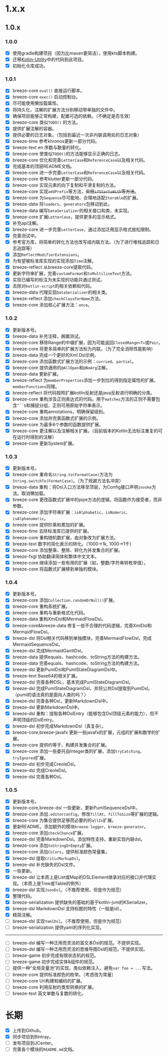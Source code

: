 # 1.x.x

## 1.0.x

### 1.0.0

* [X] 使用gradle构建项目（因为比maven更简洁），使用kts脚本构建。
* [X] 迁移[Kotlin-Utility](https://github.com/DragonKnightOfBreeze/Kotlin-Utility)中的代码到此项目。
* [X] 初始化仓库成功。
 
### 1.0.1

* [X] breeze-core `eval()` 直接运行脚本。
* [X] breeze-core `exec()` 启动控制台。
* [X] 尽可能使用懒加载属性。
* [X] 将持久化、注解的扩展方法分别移动带单独的文件中。
* [X] 确保项目能够正常构建，配置可选的依赖。（不确定是否生效）
* [X] breeze-core 类似`TODO()` 的方法。
* [X] 提供扩展注解的容器。
* [X] 提供必要的日志对象。（包括到最近一次非内联调用处的日志对象）
* [X] breeze-time 参考khronos更新一部分代码。
* [X] breeze-text en 序数与数量的转化。
* [X] breeze-core 使类似`TODO()`的方法能够显示正确的日志。
* [X] breeze-core 优化和完善`LetterCase`和`ReferenceCase`以及相关代码。 
* [X] 完成基本的顶层README文档。
* [X] breeze-core 进一步完善`LetterCase`和`ReferenceCase`以及相关代码。
* [X] breeze-core 参考klutter更新一部分代码。
* [X] breeze-core 实现元素的向下复制和平滑复制的方法。
* [X] breeze-core 实现`addPrefix`等方法，~~实现`ifStartsWith`等方法~~。
* [X] breeze-core 为`Sequence`尽可能地、合理地适配`Iterable`的扩展。
* [X] breeze-data 将`loaders`、`generators`包移动到此。
* [X] breeze-data 编写`DataSerializer`的相关接口和类，未实现。
* [X] breeze-core 扩展`LetterCase`，提供更多的显示格式。
* [X] 补充api注解。
* [X] breeze-core 进一步完善`LetterCase`，通过添加泛用显示格式放松限制。
* [X] 完善测试中。
* [X] 参考官方库，将简单的转化方法也改写成内联方法。（为了进行堆栈追踪和日志追踪等）
* [X] 添加`ReflectModifierExtensions`。
* [X] 为有望被标准库实现的实现添加`Time`注解。
* [X] breeze-reflect 从breeze-core提取代码。
* [X] 更新字符串扩展，完善`customFormat`和`toMultilineText`方法。
* [X] 实现已编写的标注为未实现的功能并通过测试。
* [X] 去除对`kotlin-script`的相关依赖和代码。
* [X] breeze-data 代理实现`DataSerializer`的相关类。
* [X] breeze-reflect 添加`checkClassForName`方法。
* [X] breeze-core 添加核心扩展方法：`once`。

### 1.0.2

* [X] 更新版本号。
* [X] breeze-data 补充注释，搁置测试。
* [X] breeze-core 移除Range的中缀扩展，因为可能返回`ClosedRange<T>`或`Pair`。
* [X] breeze-core 将更多简单的扩展方法标为内联。（为了完全消除性能影响）
* [X] breeze-data 完成一个更好的Xml Dsl示例。
* [X] breeze-core 添加函数式扩展方法的示例：`curried`、`partial`。
* [X] breeze-core 提供通用的`@AllOpen`和`@NoArg`注解。
* [X] breeze-data 更新扩展。
* [X] breeze-reflect 为`memberProperties`添加一步到位的得到指定属性的扩展。`memberFunctions`同理。
* [X] breeze-reflect 将代码按照扩展kotlin反射还是java反射进行明确的分类。 
* [X] breeze-core 重构涉及正则表达式的代码。用于`matches`方法的正则不需要包含`^``$`和捕捉分组，正则可用原始字符串表示。
* [X] breeze-core 重构annotations，明确保留级别。
* [X] breeze-core 添加并完善函数式扩展的示例。
* [X] breeze-core 为最多6个参数的函数提供扩展。
* [X] breeze-core 更注解以及注解相关扩展。（目前版本的Kotlin无法标注重复的可在运行时得到的注解）
* [X] breeze-core 更新System扩展。

### 1.0.3

* [X] 更新版本号。
* [X] breeze-core 重命名`String.to(FormatCase)`方法为`String.switchTo(FormatCase)`。（为了规避方法名冲突）
* [X] breeze-data 重构：将Dsl入口方法移至顶层，为Config接口声明`invoke`方法。取消懒加载。
* [X] breeze-core 更改函数式扩展中的pipe方法的逻辑，将函数作为接受者，而非参数。
* [X] breeze-core 添加字符串扩展：`isAlphabetic`、`isNumeric`、`isAlphanumeric`。
* [X] breeze-core 提供阶乘和累加的扩展。
* [X] breeze-time 去除标准库已提供的扩展。
* [X] breeze-core 重构随机数扩展，由对象改为扩展方法。
* [X] breeze-text 数字的简化表示的转化。（1000->1k, 1000->1千）
* [X] breeze-core 添加整乘、整除、转化为并发集合的扩展。
* [X] breeze-fxgl 协助翻译简体和繁体中文文本。
* [X] breeze-core 继续添加一些有用的扩展（如，整数/字符串转枚举值）。
* [X] breeze-core 将函数式扩展移到单独的模块。

### 1.0.4

* [X] 更新版本号。
* [X] breeze-core 添加`Collection.randomOrNull()`扩展。
* [X] breeze-core 重构系统扩展。
* [X] breeze-core 重构与重新格式化代码。
* [X] breeze-data 重构XmlDsl和MermaidFlowDsl。
* [X] breeze-core&breeze-data 修复一些不合理的代码逻辑，完善XmlDsl和MermaidFlowDsl。
* [X] breeze-dsl 将Dsl相关代码移到单独模块，完善MermaidFlowDsl，完成MermaidSequenceDsl。
* [X] breeze-dsl 完成MermaidGanttDsl。
* [X] breeze-data 提供equals、hashcode、toString方法的构建方法。
* [X] breeze-data 完善equals、hashcode、toString方法的构建方法。
* [X] breeze-dsl 更新PumlDsl和PumlStateDiagramDsl中。
* [X] breeze-text Base64的相关扩展。
* [X] breeze-dsl 完善各种DSL，基本完成PumlStateDiagramDsl。 
* [X] breeze-dsl 完成PumlStateDiagramDsl，并将公共Dsl提取到PumlDsl。（puml的语法真的是面向人类的吗？）
* [X] breeze-dsl 完善各种Dsl，更新MarkdownDsl中。
* [X] breeze-dsl 更新MarkdownDsl中。
* [X] breeze-dsl 重构：提取各种DslEntry（能够包含Dsl顶级元素的能力），但不声明顶级的DslEntry。
* [X] breeze-dsl 初步完成MarkdownDsl（真复杂）。
* [X] breeze-core,breeze-javafx 更新一些javafx的扩展，元组的扩展和数学的扩展。
* [X] breeze-core 提供约等于、构建并发集合的扩展。
* [X] breeze-core 添加一些委托自Integer类的扩展，添加`tryCatching`、`tryIgnored`扩展。
* [X] breeze-dsl 初步完成CreoleDsl。
* [X] breeze-dsl 完成CreoleDsl。
* [X] breeze-dsl 完善各种Dsl。

### 1.0.5

* [X] 更新版本号。
* [X] breeze-core,breeze-dsl 一些更新，更新PumlSequenceDsl中。
* [X] breeze-core 添加`.editorconfig`，修改`fillAt`、`fillToSize`等扩展的逻辑。
* [X] breeze-core 为集合提供足够而必要的的`allIn`扩展。
* [X] 更新README。添加额外的模块`breeze-logger`、`breeze-generator`。
* [X] breeze-core 添加`checkChance`扩展。
* [X] breeze-dsl 完善MarkdownDsl。添加特性支持。重新实现内联dsl。
* [X] breeze-core 添加`toStringOrEmpty`扩展。
* [X] breeze-core 添加`Colors`，提供标准颜色常量集。
* [X] breeze-dsl 提取`CriticMarkupDsl`。
* [X] breeze-dsl 补充缺失的Dsl文件。
* [X] 一些更新。
* [X] breeze-dsl 让本质上是List或Map的DSLElement继承对应的接口并代理实现。（本质上是Tree或Table的例外）
* [X] breeze-dsl 实现`JsonDsl`。（不推荐使用，但是作为规范）
* [X] 整理代码。
* [X] breeze-serialization 提供缺失的基础的基于kotlin-jvm的KSerializer。
* [X] breeze-dsl MarkdownDsl 支持标题的特性（一般是id）。 
* [X] 精简注解。
* [ ] breeze-dsl 实现`YamlDsl`。（不推荐使用，但是作为规范）
* [ ] breeze-serialization 提供yaml的序列化实现。

***

* [ ] breeze-dsl 编写一种泛用而灵活的富文本Dsl的规范。不提供实现。
* [ ] breeze-dsl 编写一种泛用而灵活的思维导图Dsl的规范。不提供实现。
* [ ] breeze-game 初步完成有限状态机的规范。
* [ ] breeze-game 初步完成实体&组件的规范。
* [ ] 提供一种“全局变量池”的实现，类似依赖注入，避免`var foo = ...`写法。
* [ ] breeze-core 提供标准颜色的枚举。（考虑改为常量）
* [ ] breeze-core Uri构建和编码的扩展。
* [ ] breeze-core 利用反射的类型转换的扩展。
* [ ] breeze-text 英文单数与复数的转化。

# 长期

* [X] 上传到Github。
* [X] 同步项目到Bintray。
* [ ] 发布项目到JCenter。
* [ ] 完善各个模块的`README.md`文档。
